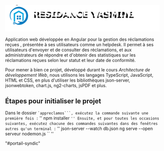 <img src="LOGO-ResidanceYasmine2.png" width="500">


Application web développée en Angular pour la gestion des réclamations reçues , présentée à ses utilisateurs comme un helpdesk. Il permet à ses utilisateurs d'envoyer et de consulter des réclamations, et aux administrateurs de répondre et d'obtenir des statistiques sur les réclamations reçues selon leur statut et leur date de conformité.

Pour mener à bien ce projet, développé durant le cours *Architecture de développement Web*, nous utilisons les langages TypeScript, JavaScript, HTML et CSS, en plus d'utiliser les bibliothèques json-server, jsonwebtoken, chart.js, ng2-charts, jsPDF et plus.

## Étapes pour initialiser le projet
Dans le dossier `` `appreclamos```, exécutez la commande suivante une première fois :
`` ''
npm installer
`` ''
Ensuite, et pour toutes les occasions suivantes, exécutez chacune des commandes suivantes dans des fenêtres autres qu'un terminal :
`` ''
json-server --watch db.json
ng serve --open
serveur nodemon.js
`` ''




"#portail-syndic" 
